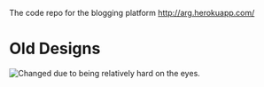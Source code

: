 The code repo for the blogging platform http://arg.herokuapp.com/

# Old Designs
![Changed due to being relatively hard on the eyes.](assets/images/projects/misc/dark-site-home.PNG)